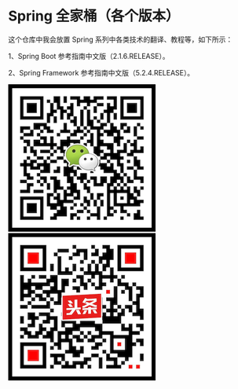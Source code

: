 # Spring 全家桶（各个版本）

这个仓库中我会放置 Spring 系列中各类技术的翻译、教程等，如下所示：

1、Spring Boot 参考指南中文版（2.1.6.RELEASE）。

2、Spring Framework 参考指南中文版（5.2.4.RELEASE）。

![image](jijicai/img/weixin.png)
![image](jijicai/img/toutiaohao.png)
